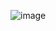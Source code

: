 ![image](https://github.com/VanHoang110802/GiaiBai/assets/108053955/30d9a744-a336-460e-bb52-ed31c7fb59ce)
